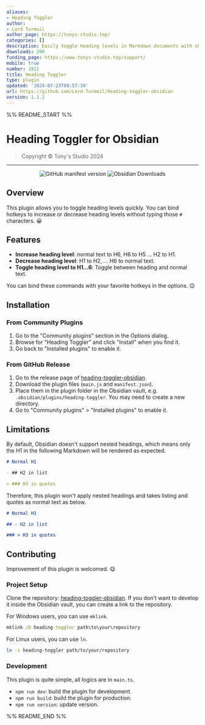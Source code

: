 ```yaml
---
aliases:
- Heading Toggler
author:
- Lord Turmoil
author_page: https://tonys-studio.top/
categories: []
description: Easily toggle heading levels in Markdown documents with shortcuts.
downloads: 200
funding_page: https://www.tonys-studio.top/support/
mobile: true
number: 1811
title: Heading Toggler
type: plugin
updated: '2024-07-23T08:57:34'
url: https://github.com/Lord-Turmoil/heading-toggler-obsidian
version: 1.1.2
---
```


%% README_START %%

# Heading Toggler for Obsidian

> Copyright &copy; Tony's Studio 2024

---

<div style="text-align:center">
<img src="https://img.shields.io/github/manifest-json/v/lord-turmoil/heading-toggler-obsidian?color=crimson&label=version&style=for-the-badge" alt="GitHub manifest version" />
<img src="https://img.shields.io/badge/dynamic/json?logo=obsidian&color=%23483699&label=downloads&query=%24%5B%22heading-toggler%22%5D.downloads&url=https%3A%2F%2Fraw.githubusercontent.com%2Fobsidianmd%2Fobsidian-releases%2Fmaster%2Fcommunity-plugin-stats.json&style=for-the-badge" alt="Obsidian Downloads" />
</div>


## Overview

This plugin allows you to toggle heading levels quickly. You can bind hotkeys to increase or decrease heading levels without typing those `#` characters. 😀

## Features

- **Increase heading level**: normal text to H6, H6 to H5 ... H2 to H1.
- **Decrease heading level**: H1 to H2, ... H6 to normal text.
- **Toggle heading level to H1...6**: Toggle between heading and normal text.

You can bind these commands with your favorite hotkeys in the options. 😉

## Installation

### From Community Plugins

1. Go to the "Community plugins" section in the Options dialog.
2. Browse for "Heading Toggler" and click "Install" when you find it.
3. Go back to "Installed plugins" to enable it.

### From GitHub Release

1. Go to the release page of [heading-toggler-obsidian](https://github.com/Lord-Turmoil/heading-toggler-obsidian/releases).
2. Download the plugin files (`main.js` and `manifest.json`).
3. Place them in the plugin folder in the Obsidian vault, e.g. `.obsidian/plugins/heading-toggler`. You may need to create a new directory.
4. Go to "Community plugins" > "Installed plugins" to enable it.

## Limitations

By default, Obsidian doesn't support nested headings, which means only the H1 in the following Markdown will be rendered as expected.

```markdown
# Normal H1

- ## H2 in list

> ### H3 in quotes
```

Therefore, this plugin won't apply nested headings and takes listing and quotes as normal text as below.

```markdown
# Normal H1

## - H2 in list

### > H3 in quotes
```

## Contributing

Improvement of this plugin is welcomed. 😋

### Project Setup

Clone the repository: [heading-toggler-obsidian](https://github.com/Lord-Turmoil/heading-toggler-obsidian). If you don't want to develop it inside the Obsidian vault, you can create a link to the repository.

For Windows users, you can use `mklink`.

```cmd
mklink /D heading-toggler path\to\your\repository
```

For Linux users, you can use `ln`.

```bash
ln -s heading-toggler path/to/your/repository
```

### Development

This plugin is quite simple, all logics are in `main.ts`.

- `npm run dev`: build the plugin for development.
- `npm run build`: build the plugin for production.
- `npm run version`: update version.



%% README_END %%